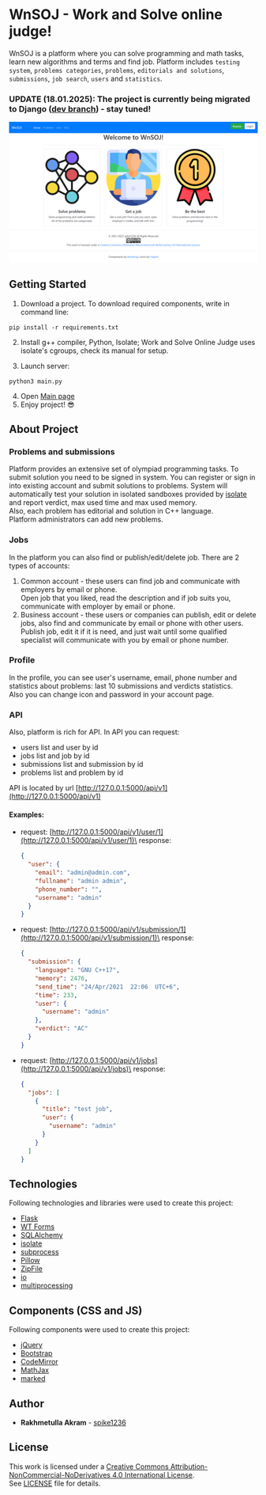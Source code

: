 # WnSOJ - Work and Solve online judge! 
WnSOJ is a platform where you can solve programming and math tasks, learn new algorithms and terms and find job. Platform includes `testing system`, `problems categories`, `problems`, `editorials and solutions`, `submissions`, `job search`, `users` and `statistics`.

### UPDATE (18.01.2025): The project is currently being migrated to Django ([dev branch](https://github.com/spike1236/WnSOJ/tree/dev)) - stay tuned!

![Main Page](https://github.com/spike1236/WnSOJ/blob/main/readme_screenshots/screenshot_1.png)

## Getting Started
1. Download a project. To download required components, write in command line:
```shell
pip install -r requirements.txt
```
2. Install g++ compiler, Python, Isolate; Work and Solve Online Judge uses isolate's cgroups, check its manual for setup.
<!-- 4. Watch the [video](https://youtu.be/WXRyMGD6RH8) to learn more about project; -->
3. Launch server:
```shell
python3 main.py
```
4. Open [Main page](http://127.0.0.1:5000)
5. Enjoy project! :sunglasses:

## About Project
### Problems and submissions
Platform provides an extensive set of olympiad programming tasks. To submit solution you need to be signed in system. You can register or sign in into existing account and submit solutions to problems.
System will automatically test your solution in isolated sandboxes provided by [isolate](https://github.com/ioi/isolate) and report verdict, max used time and max used memory.\
Also, each problem has editorial and solution in C++ language.\
Platform administrators can add new problems.
### Jobs
In the platform you can also find or publish/edit/delete job.
There are 2 types of accounts:
1. Common account - these users can find job and communicate with employers by email or phone.\
   Open job that you liked, read the description and if job suits you, communicate with employer by email or phone.
2. Business account - these users or companies can publish, edit or delete jobs, also find and communicate by email or phone with other users.\
   Publish job, edit it if it is need, and just wait until some qualified specialist will communicate with you by email or phone number.
### Profile
In the profile, you can see user's username, email, phone number and statistics about problems: last 10 submissions and verdicts statistics.\
Also you can change icon and password in your account page.
### API
Also, platform is rich for API.
In API you can request:

* users list and user by id
* jobs list and job by id
* submissions list and submission by id
* problems list and problem by id

API is located by url [http://127.0.0.1:5000/api/v1](http://127.0.0.1:5000/api/v1)

#### Examples:

* request: [http://127.0.0.1:5000/api/v1/user/1](http://127.0.0.1:5000/api/v1/user/1)\
response:
  ```json
  {
    "user": {
      "email": "admin@admin.com",
      "fullname": "admin admin",
      "phone_number": "",
      "username": "admin"
    }
  }
  ```

* request: [http://127.0.0.1:5000/api/v1/submission/1](http://127.0.0.1:5000/api/v1/submission/1)\
response:
  ```json
  {
    "submission": {
      "language": "GNU C++17",
      "memory": 2476,
      "send_time": "24/Apr/2021  22:06  UTC+6",
      "time": 233,
      "user": {
        "username": "admin"
      },
      "verdict": "AC"
    }
  }
  ```

* request: [http://127.0.0.1:5000/api/v1/jobs](http://127.0.0.1:5000/api/v1/jobs)\
response:
  ```json
  {
    "jobs": [
      {
        "title": "test job",
        "user": {
          "username": "admin"
        }
      }
    ]
  }
  ```
## Technologies
Following technologies and libraries were used to create this project:
* [Flask](https://flask.palletsprojects.com/en/1.1.x)
* [WT Forms](https://wtforms.readthedocs.io/en/2.3.x)
* [SQLAlchemy](https://docs.sqlalchemy.org/en/14)
* [isolate](https://github.com/ioi/isolate)
* [subprocess](https://docs.python.org/3/library/subprocess.html)
* [Pillow](https://pillow.readthedocs.io/en/stable)
* [ZipFile](https://docs.python.org/3/library/zipfile.html)
* [io](https://docs.python.org/3/library/io.html)
* [multiprocessing](https://docs.python.org/3/library/multiprocessing.html)
## Components (CSS and JS)
Following components were used to create this project:
* [jQuery](https://jquery.com)
* [Bootstrap](https://getbootstrap.com/docs/4.6/getting-started/introduction)
* [CodeMirror](https://codemirror.net)
* [MathJax](https://www.mathjax.org)
* [marked](https://marked.js.org)
## Author
* **Rakhmetulla Akram** - [spike1236](https://github.com/spike1236)
## License
This work is licensed under a [Creative Commons Attribution-NonCommercial-NoDerivatives 4.0 International License](https://creativecommons.org/licenses/by-nc-nd/4.0).\
See [LICENSE](https://github.com/spike1236/WnSOJ/blob/main/LICENSE.md) file for details.
